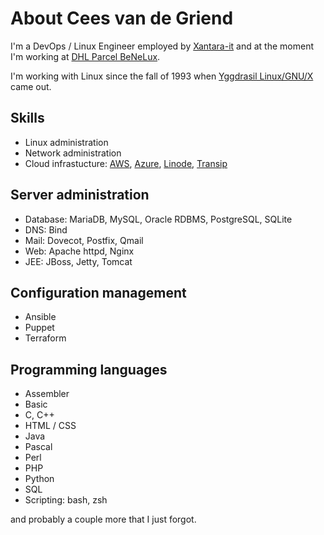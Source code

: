 
# About Cees van de Griend

I'm a DevOps / Linux Engineer employed by [Xantara-it](https://www.xantara-it.nl/) and at the moment I'm working at
[DHL Parcel BeNeLux](https://www.dhlparcel.nl/).

I'm working with Linux since the fall of 1993 when
[Yggdrasil Linux/GNU/X](https://en.wikipedia.org/wiki/Yggdrasil_Linux/GNU/X) came out.


## Skills

* Linux administration
* Network administration
* Cloud infrastucture: 
  [AWS](https://aws.amazone.com/),
  [Azure](https://azure.microsoft.com/),
  [Linode](https://www.linode.com/),
  [Transip](https://www.transip.nl/)


## Server administration

* Database: MariaDB, MySQL, Oracle RDBMS, PostgreSQL, SQLite
* DNS: Bind
* Mail: Dovecot, Postfix, Qmail
* Web: Apache httpd, Nginx
* JEE: JBoss, Jetty, Tomcat 


## Configuration management

* Ansible
* Puppet
* Terraform


## Programming languages

* Assembler
* Basic
* C, C++
* HTML / CSS
* Java
* Pascal
* Perl
* PHP
* Python
* SQL
* Scripting: bash, zsh

and probably a couple more that I just forgot.
